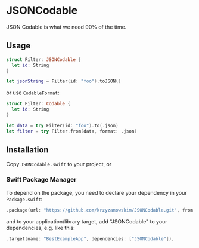 # JSONCodable

JSON Codable is what we need 90% of the time.

## Usage

```swift
struct Filter: JSONCodable {
  let id: String
}

let jsonString = Filter(id: "foo").toJSON()
```

or use `CodableFormat`:

```swift
struct Filter: Codable {
  let id: String
}

let data = try Filter(id: "foo").to(.json)
let filter = try Filter.from(data, format: .json)
```

## Installation

Copy `JSONCodable.swift` to your project, or

### Swift Package Manager

To depend on the package, you need to declare your dependency in your `Package.swift`:

```swift
.package(url: "https://github.com/krzyzanowskim/JSONCodable.git", from: "1.0.0"),
```

and to your application/library target, add "JSONCodable" to your dependencies, e.g. like this:

```swift
.target(name: "BestExampleApp", dependencies: ["JSONCodable"]),
```
